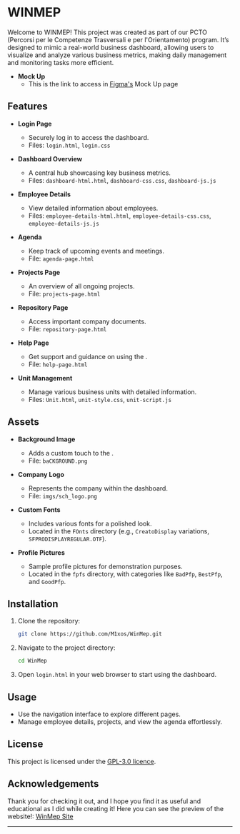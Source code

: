 # WINMEP

Welcome to WINMEP! This project was created as part of our PCTO (Percorsi per le Competenze Trasversali e per l'Orientamento) program. It’s designed to mimic a real-world business dashboard, allowing users to visualize and analyze various business metrics, making daily management and monitoring tasks more efficient.


- **Mock Up**
    - This is the link to access in [Figma's](https://www.figma.com/design/wgrm4KUl2RcBqfWWY9gO5k/Test-Grafico-Online?node-id=0-1&t=jHSIuJUYMdiKylVm-1) Mock Up page
## Features

- **Login Page**
  - Securely log in to access the dashboard.
  - Files: `login.html`, `login.css`

- **Dashboard Overview**
  - A central hub showcasing key business metrics.
  - Files: `dashboard-html.html`, `dashboard-css.css`, `dashboard-js.js`

- **Employee Details**
  - View detailed information about employees.
  - Files: `employee-details-html.html`, `employee-details-css.css`, `employee-details-js.js`

- **Agenda**
  - Keep track of upcoming events and meetings.
  - File: `agenda-page.html`

- **Projects Page**
  - An overview of all ongoing projects.
  - File: `projects-page.html`

- **Repository Page**
  - Access important company documents.
  - File: `repository-page.html`

- **Help Page**
  - Get support and guidance on using the .
  - File: `help-page.html`

- **Unit Management**
  - Manage various business units with detailed information.
  - Files: `Unit.html`, `unit-style.css`, `unit-script.js`

## Assets

- **Background Image**
  - Adds a custom touch to the .
  - File: `baCKGROUND.png`

- **Company Logo**
  - Represents the company within the dashboard.
  - File: `imgs/sch_logo.png`

- **Custom Fonts**
  - Includes various fonts for a polished look.
  - Located in the `FOnts` directory (e.g., `CreatoDisplay` variations, `SFPRODISPLAYREGULAR.OTF`).

- **Profile Pictures**
  - Sample profile pictures for demonstration purposes.
  - Located in the `fpfs` directory, with categories like `BadPfp`, `BestPfp`, and `GoodPfp`.

## Installation

1. Clone the repository:
   ```bash
   git clone https://github.com/M1xos/WinMep.git
   ```
2. Navigate to the project directory:
   ```bash
   cd WinMep
   ```
3. Open `login.html` in your web browser to start using the dashboard.

## Usage

- Use the navigation interface to explore different pages.
- Manage employee details, projects, and view the agenda effortlessly.

## License

This project is licensed under the [GPL-3.0 licence](https://github.com/M1xos/WinMep/tree/main?tab=GPL-3.0-1-ov-file#).

## Acknowledgements

Thank you for checking it out, and I hope you find it as useful and educational as I did while creating it!
Here you can see the preview of the website!: [WinMep Site](https://m1xos.github.io/WinMep/login.html)

---
